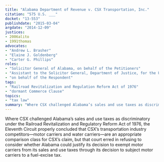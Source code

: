 ```yaml
---
title: "Alabama Department of Revenue v. CSX Transportation, Inc."
citation: "575 U.S. ___"
docket: "13-553"
publishdate: "2015-03-04"
argdate: "2014-12-09"
justices:
- 2006alito
- 1991thomas
advocates:
- "Andrew L. Brasher"
- "Elaine J. Goldenberg"
- "Carter G. Phillips"
roles:
- "Solicitor General of Alabama, on behalf of the Petitioners"
- "Assistant to the Solicitor General, Department of Justice, for the United States, as amicus curiae, supporting neither party"
- "on behalf of the Respondent"
tags:
- "Railroad Revitalization and Regulation Reform Act of 1976"
- "dormant Commerce Clause"
topics:
- "tax law"
summary: "Where CSX challenged Alabama’s sales and use taxes as discriminatory under the Railroad Revitalization and Regulatory Reform Act of 1976, the Eleventh Circuit properly concluded that CSX’s transportation industry competitors—motor carriers and water carriers—are an appropriate comparison class for CSX’s claim, but that court erred in refusing to consider whether Alabama could justify its decision to exempt motor carriers from its sales and use taxes through its decision to subject motor carriers to a fuel-excise tax."
---
```

Where CSX challenged Alabama’s sales and use taxes as discriminatory under the Railroad Revitalization and Regulatory Reform Act of 1976, the Eleventh Circuit properly concluded that CSX’s transportation industry competitors—motor carriers and water carriers—are an appropriate comparison class for CSX’s claim, but that court erred in refusing to consider whether Alabama could justify its decision to exempt motor carriers from its sales and use taxes through its decision to subject motor carriers to a fuel-excise tax.

